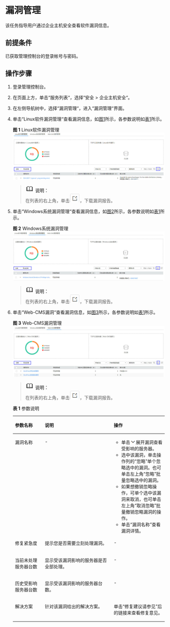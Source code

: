 # 漏洞管理<a name="ZH-CN_TOPIC_0113390656"></a>

该任务指导用户通过企业主机安全查看软件漏洞信息。

## 前提条件<a name="section5020376224052"></a>

已获取管理控制台的登录帐号与密码。

## 操作步骤<a name="section27654163224518"></a>

1.  登录管理控制台。
2.  在页面上方，单击“服务列表“，选择“安全  \>  企业主机安全“。
3.  在左侧导航树中，选择“漏洞管理“，进入“漏洞管理“界面。
4.  单击“Linux软件漏洞管理“查看漏洞信息，如[图1](#fig197520546198)所示，各参数说明如[表1](#table61561323183110)所示。

    **图 1**  Linux软件漏洞管理<a name="fig197520546198"></a>  
    ![](figures/Linux软件漏洞管理.jpg "Linux软件漏洞管理")

    >![](public_sys-resources/icon-note.gif) **说明：**   
    >在列表的右上角，单击![](figures/下载图标.jpg)，下载漏洞报告。  

5.  单击“Windows系统漏洞管理“查看漏洞信息，如[图2](#fig191615432117)所示，各参数说明如[表1](#table61561323183110)所示。

    **图 2**  Windows系统漏洞管理<a name="fig191615432117"></a>  
    ![](figures/Windows系统漏洞管理.jpg "Windows系统漏洞管理")

    >![](public_sys-resources/icon-note.gif) **说明：**   
    >在列表的右上角，单击![](figures/下载图标.jpg)，下载漏洞报告。  

6.  单击“Web-CMS漏洞“查看漏洞信息，如[图3](#fig839910391452)所示，各参数说明如[表1](#table61561323183110)所示。

    **图 3**  Web-CMS漏洞管理<a name="fig839910391452"></a>  
    ![](figures/Web-CMS漏洞管理.jpg "Web-CMS漏洞管理")

    >![](public_sys-resources/icon-note.gif) **说明：**   
    >在列表的右上角，单击![](figures/下载图标.jpg)，下载漏洞报告。  

    **表 1**  参数说明

    <a name="table61561323183110"></a>
    <table><thead align="left"><tr id="row191561235312"><th class="cellrowborder" valign="top" width="19.64%" id="mcps1.2.4.1.1"><p id="p141561123193111"><a name="p141561123193111"></a><a name="p141561123193111"></a>参数名称</p>
    </th>
    <th class="cellrowborder" valign="top" width="45.37%" id="mcps1.2.4.1.2"><p id="p9156112310312"><a name="p9156112310312"></a><a name="p9156112310312"></a>说明</p>
    </th>
    <th class="cellrowborder" valign="top" width="34.99%" id="mcps1.2.4.1.3"><p id="p7156152383115"><a name="p7156152383115"></a><a name="p7156152383115"></a>操作</p>
    </th>
    </tr>
    </thead>
    <tbody><tr id="row1515602393110"><td class="cellrowborder" valign="top" width="19.64%" headers="mcps1.2.4.1.1 "><p id="p141561123113114"><a name="p141561123113114"></a><a name="p141561123113114"></a>漏洞名称</p>
    </td>
    <td class="cellrowborder" valign="top" width="45.37%" headers="mcps1.2.4.1.2 "><p id="p51561823163119"><a name="p51561823163119"></a><a name="p51561823163119"></a>-</p>
    </td>
    <td class="cellrowborder" valign="top" width="34.99%" headers="mcps1.2.4.1.3 "><a name="ul737012944415"></a><a name="ul737012944415"></a><ul id="ul737012944415"><li>单击<a name="image16370169134419"></a><a name="image16370169134419"></a><span><img id="image16370169134419" src="figures/下拉图标.png"></span>展开漏洞查看受影响的服务器。</li><li>选中该漏洞，单击操作列的<span class="uicontrol" id="uicontrol04114684413"><a name="uicontrol04114684413"></a><a name="uicontrol04114684413"></a>“忽略”</span>单个忽略选中的漏洞。也可单击左上角<span class="uicontrol" id="uicontrol1582314510470"><a name="uicontrol1582314510470"></a><a name="uicontrol1582314510470"></a>“忽略”</span>批量忽略选中的漏洞。</li><li>如果想撤销忽略操作，可单个选中该漏洞来取消，也可单击左上角<span class="uicontrol" id="uicontrol1889305713478"><a name="uicontrol1889305713478"></a><a name="uicontrol1889305713478"></a>“取消忽略”</span>批量撤销忽略漏洞的操作。</li><li>单击<span class="uicontrol" id="uicontrol525671374917"><a name="uicontrol525671374917"></a><a name="uicontrol525671374917"></a>“漏洞名称”</span>查看漏洞详情。</li></ul>
    </td>
    </tr>
    <tr id="row121895194400"><td class="cellrowborder" valign="top" width="19.64%" headers="mcps1.2.4.1.1 "><p id="p219018192409"><a name="p219018192409"></a><a name="p219018192409"></a>修复紧急度</p>
    </td>
    <td class="cellrowborder" valign="top" width="45.37%" headers="mcps1.2.4.1.2 "><p id="p41901619164011"><a name="p41901619164011"></a><a name="p41901619164011"></a>提示您是否需要立刻处理漏洞。</p>
    </td>
    <td class="cellrowborder" valign="top" width="34.99%" headers="mcps1.2.4.1.3 "><p id="p2190181914408"><a name="p2190181914408"></a><a name="p2190181914408"></a>-</p>
    </td>
    </tr>
    <tr id="row1079418245401"><td class="cellrowborder" valign="top" width="19.64%" headers="mcps1.2.4.1.1 "><p id="p15794152444016"><a name="p15794152444016"></a><a name="p15794152444016"></a>当前未处理服务器台数</p>
    </td>
    <td class="cellrowborder" valign="top" width="45.37%" headers="mcps1.2.4.1.2 "><p id="p187944241408"><a name="p187944241408"></a><a name="p187944241408"></a>显示受该漏洞影响的服务器是否全部处理。</p>
    </td>
    <td class="cellrowborder" valign="top" width="34.99%" headers="mcps1.2.4.1.3 "><p id="p187941324114010"><a name="p187941324114010"></a><a name="p187941324114010"></a>-</p>
    </td>
    </tr>
    <tr id="row3796202714012"><td class="cellrowborder" valign="top" width="19.64%" headers="mcps1.2.4.1.1 "><p id="p127966273406"><a name="p127966273406"></a><a name="p127966273406"></a>历史受影响服务器台数</p>
    </td>
    <td class="cellrowborder" valign="top" width="45.37%" headers="mcps1.2.4.1.2 "><p id="p18796102744010"><a name="p18796102744010"></a><a name="p18796102744010"></a>显示受该漏洞影响的服务器台数。</p>
    </td>
    <td class="cellrowborder" valign="top" width="34.99%" headers="mcps1.2.4.1.3 "><p id="p979612279407"><a name="p979612279407"></a><a name="p979612279407"></a>-</p>
    </td>
    </tr>
    <tr id="row164801031134019"><td class="cellrowborder" valign="top" width="19.64%" headers="mcps1.2.4.1.1 "><p id="p104801318402"><a name="p104801318402"></a><a name="p104801318402"></a>解决方案</p>
    </td>
    <td class="cellrowborder" valign="top" width="45.37%" headers="mcps1.2.4.1.2 "><p id="p348083118401"><a name="p348083118401"></a><a name="p348083118401"></a>针对该漏洞给出的解决方案。</p>
    </td>
    <td class="cellrowborder" valign="top" width="34.99%" headers="mcps1.2.4.1.3 "><p id="p1648093110408"><a name="p1648093110408"></a><a name="p1648093110408"></a>单击<span class="parmvalue" id="parmvalue11128191720523"><a name="parmvalue11128191720523"></a><a name="parmvalue11128191720523"></a>“修复建议请参见”</span>后的链接来查看修复意见。</p>
    </td>
    </tr>
    </tbody>
    </table>


